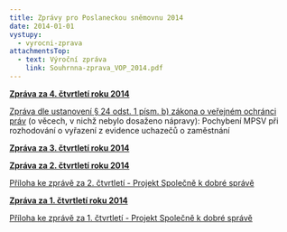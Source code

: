 ```yaml
---
title: Zprávy pro Poslaneckou sněmovnu 2014
date: 2014-01-01
vystupy:
  - vyrocni-zprava
attachmentsTop:
  - text: Výroční zpráva
    link: Souhrnna-zprava_VOP_2014.pdf
---
```


**[Zpráva za 4. čtvrtletí roku 2014](2014-04-Q-web.pdf)**

[Zpráva dle ustanovení § 24 odst. 1 písm. b) zákona o veřejném ochránci práv](2014-04-Q-sankce-web.pdf) (o věcech, v nichž nebylo dosaženo nápravy): Pochybení MPSV při rozhodování o vyřazení z evidence uchazečů o zaměstnání

**[Zpráva za 3. čtvrtletí roku 2014](2014-03-Q.pdf)**

**[Zpráva za 2. čtvrtletí roku 2014](2014-02-Q.pdf)**

[Příloha ke zprávě za 2. čtvrtletí - Projekt Společně k dobré správě](2014-02-Q_Priloha_projekt.pdf)

**[Zpráva za 1. čtvrtletí roku 2014](2014-01-Q.pdf)**

[Příloha ke zprávě za 1. čtvrtletí - Projekt Společně k dobré správě](2014-01-Q_Priloha-projekt.pdf)
